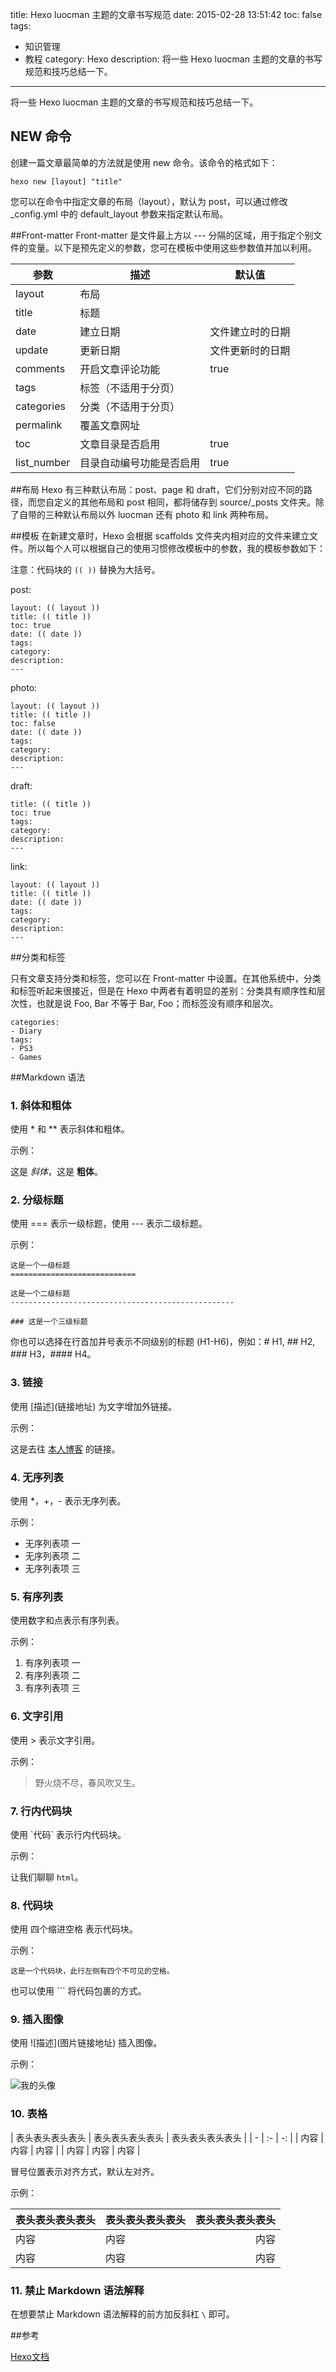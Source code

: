 title: Hexo luocman 主题的文章书写规范
date: 2015-02-28 13:51:42
toc: false
tags:
- 知识管理
- 教程
category: Hexo 
description: 将一些 Hexo luocman 主题的文章的书写规范和技巧总结一下。
---
将一些 Hexo luocman 主题的文章的书写规范和技巧总结一下。

## NEW 命令
创建一篇文章最简单的方法就是使用 new 命令。该命令的格式如下：

```
hexo new [layout] "title"
```
您可以在命令中指定文章的布局（layout），默认为 post，可以通过修改 _config.yml 中的 default_layout 参数来指定默认布局。

##Front-matter
Front-matter 是文件最上方以 --- 分隔的区域，用于指定个别文件的变量。以下是预先定义的参数，您可在模板中使用这些参数值并加以利用。

| 参数 | 描述 | 默认值 |
| - | - | - |
| layout |布局 | |
| title | 标题 | |
| date | 建立日期 | 文件建立时的日期 |
| update | 更新日期 | 文件更新时的日期 |
| comments | 开启文章评论功能 | true |
| tags | 标签（不适用于分页） | |
| categories | 分类（不适用于分页） | |
| permalink | 覆盖文章网址 | |
| toc | 文章目录是否启用 | true |
| list_number | 目录自动编号功能是否启用 | true |

##布局
Hexo 有三种默认布局：post、page 和 draft，它们分别对应不同的路径，而您自定义的其他布局和 post 相同，都将储存到 source/_posts 文件夹。除了自带的三种默认布局以外 luocman 还有 photo 和 link 两种布局。

##模板
在新建文章时，Hexo 会根据 scaffolds 文件夹内相对应的文件来建立文件。所以每个人可以根据自己的使用习惯修改模板中的参数，我的模板参数如下：

注意：代码块的 `(( ))` 替换为大括号。

post:

```
layout: (( layout ))
title: (( title ))
toc: true
date: (( date ))
tags:
category:
description:
---
```

photo:

```
layout: (( layout ))
title: (( title ))
toc: false
date: (( date ))
tags:
category:
description:
---
```

draft:

```
title: (( title ))
toc: true
tags:
category:
description:
---
```

link:

```
layout: (( layout ))
title: (( title ))
date: (( date ))
tags:
category:
description:
---
```


##分类和标签

只有文章支持分类和标签，您可以在 Front-matter 中设置。在其他系统中，分类和标签听起来很接近，但是在 Hexo 中两者有着明显的差别：分类具有顺序性和层次性，也就是说 Foo, Bar 不等于 Bar, Foo；而标签没有顺序和层次。

```
categories:
- Diary
tags:
- PS3
- Games
```

##Markdown 语法

### 1. 斜体和粗体

使用 \* 和 \** 表示斜体和粗体。

示例：

这是 *斜体*，这是 **粗体**。

### 2. 分级标题

使用 === 表示一级标题，使用 --- 表示二级标题。

示例：

```
这是一个一级标题
============================

这是一个二级标题
--------------------------------------------------

### 这是一个三级标题
```

你也可以选择在行首加井号表示不同级别的标题 (H1-H6)，例如：# H1, ## H2, ### H3，#### H4。

### 3. 链接

使用 \[描述](链接地址) 为文字增加外链接。

示例：

这是去往 [本人博客](http://luoluodafang.info) 的链接。
<!-- more -->
### 4. 无序列表

使用 *，+，- 表示无序列表。

示例：

- 无序列表项 一
- 无序列表项 二
- 无序列表项 三

### 5. 有序列表

使用数字和点表示有序列表。

示例：

1. 有序列表项 一
2. 有序列表项 二
3. 有序列表项 三

### 6. 文字引用

使用 > 表示文字引用。

示例：

> 野火烧不尽，春风吹又生。

### 7. 行内代码块

使用 \`代码` 表示行内代码块。

示例：

让我们聊聊 `html`。

### 8.  代码块

使用 四个缩进空格 表示代码块。

示例：

    这是一个代码块，此行左侧有四个不可见的空格。
也可以使用 ``` 将代码包裹的方式。

### 9.  插入图像

使用 \!\[描述](图片链接地址) 插入图像。

示例：

![我的头像](http://7u2qla.com1.z0.glb.clouddn.com/head.jpg)

### 10. 表格

\| 表头表头表头表头 | 表头表头表头表头 | 表头表头表头表头 |
\| - | :-  | -: |
\| 内容 | 内容 | 内容 |
\| 内容 | 内容 | 内容 |

冒号位置表示对齐方式，默认左对齐。

示例：

| 表头表头表头表头 | 表头表头表头表头 | 表头表头表头表头 |
| - | :- | -: |
| 内容 | 内容 | 内容 |
| 内容 | 内容 | 内容 |

### 11. 禁止 Markdown 语法解释

在想要禁止 Markdown 语法解释的前方加反斜杠 `\` 即可。

##参考

[Hexo文档](http://hexo.io/zh-cn/docs/)